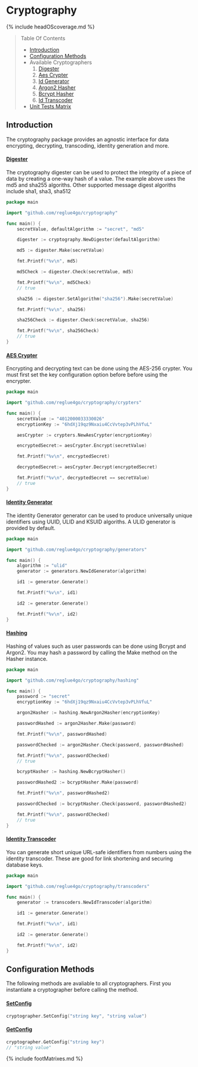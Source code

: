 # Cryptography

{% include headOScoverage.md %}

> Table Of Contents
>
> -   [Introduction](#introduction)
> -   [Configuration Methods](#configuration-methods)
> -   Available Cryptographers
>     1.  [Digester](https://reglue4go.github.io/cryptography/digester)
>     1.  [Aes Crypter](https://reglue4go.github.io/cryptography/aesCrypter)
>     1.  [Id Generator](https://reglue4go.github.io/cryptography/idGenerator)
>     1.  [Argon2 Hasher](https://reglue4go.github.io/cryptography/argon2Hasher)
>     1.  [Bcrypt Hasher](https://reglue4go.github.io/cryptography/bcryptHasher)
>     1.  [Id Transcoder](https://reglue4go.github.io/cryptography/idTranscoder)
> -   [Unit Tests Matrix](#unit-tests-matrix)

## Introduction

The cryptography package provides an agnostic interface for data encrypting, decrypting, transcoding, identity generation and more.

#### [Digester](#introduction)

The cryptography digester can be used to protect the integrity of a piece of data by creating a one-way hash of a value. The example above uses the md5 and sha255 algoriths. Other supported message digest algoriths include sha1, sha3, sha512

```go
package main

import "github.com/reglue4go/cryptography"

func main() {
	secretValue, defaultAlgorithm := "secret", "md5"

	digester := cryptography.NewDigester(defaultAlgorithm)

	md5 := digester.Make(secretValue)

	fmt.Printf("%v\n", md5)

	md5Check := digester.Check(secretValue, md5)

	fmt.Printf("%v\n", md5Check)
	// true

	sha256 := digester.SetAlgorithm("sha256").Make(secretValue)

	fmt.Printf("%v\n", sha256)

	sha256Check := digester.Check(secretValue, sha256)

	fmt.Printf("%v\n", sha256Check)
	// true
}

```

#### [AES Crypter](#introduction)

Encrypting and decrypting text can be done using the AES-256 crypter. You must first set the key configuration option before before using the encrypter.

```go
package main

import "github.com/reglue4go/cryptography/crypters"

func main() {
	secretValue := "4012000033330026"
	encryptionKey := "6hdXj19qz9Nxaiu4CcVvtep3vPLhVfuL"

	aesCrypter := crypters.NewAesCrypter(encryptionKey)

	encryptedSecret:= aesCrypter.Encrypt(secretValue)

	fmt.Printf("%v\n", encryptedSecret)

	decryptedSecret:= aesCrypter.Decrypt(encryptedSecret)

	fmt.Printf("%v\n", decryptedSecret == secretValue)
	// true
}

```

#### [Identity Generator](#introduction)

The identity Generator generator can be used to produce universally unique identifiers using UUID, ULID and KSUID algoriths. A ULID generator is provided by default.

```go
package main

import "github.com/reglue4go/cryptography/generators"

func main() {
	algorithm := "ulid"
	generator := generators.NewIdGenerator(algorithm)

	id1 := generator.Generate()

	fmt.Printf("%v\n", id1)

	id2 := generator.Generate()

	fmt.Printf("%v\n", id2)
}
```

#### [Hashing](#introduction)

Hashing of values such as user passwords can be done using Bcrypt and Argon2. You may hash a password by calling the Make method on the Hasher instance.

```go
package main

import "github.com/reglue4go/cryptography/hashing"

func main() {
	password := "secret"
	encryptionKey := "6hdXj19qz9Nxaiu4CcVvtep3vPLhVfuL"

	argon2Hasher := hashing.NewArgon2Hasher(encryptionKey)

	passwordHashed := argon2Hasher.Make(password)

	fmt.Printf("%v\n", passwordHashed)

	passwordChecked := argon2Hasher.Check(password, passwordHashed)

	fmt.Printf("%v\n", passwordChecked)
	// true

	bcryptHasher := hashing.NewBcryptHasher()

	passwordHashed2 := bcryptHasher.Make(password)

	fmt.Printf("%v\n", passwordHashed2)

	passwordChecked := bcryptHasher.Check(password, passwordHashed2)

	fmt.Printf("%v\n", passwordChecked)
	// true
}
```

#### [Identity Transcoder](#introduction)

You can generate short unique URL-safe identifiers from numbers using the identity transcoder. These are good for link shortening and securing database keys.

```go
package main

import "github.com/reglue4go/cryptography/transcoders"

func main() {
	generator := transcoders.NewIdTranscoder(algorithm)

	id1 := generator.Generate()

	fmt.Printf("%v\n", id1)

	id2 := generator.Generate()

	fmt.Printf("%v\n", id2)
}
```

## Configuration Methods

The following methods are avaliable to all cryptographers. First you instantiate a cryptographer before calling the method.

#### [SetConfig](#configuration-methods)

```go
cryptographer.SetConfig("string key", "string value")
```

#### [GetConfig](#configuration-methods)

```go
cryptographer.GetConfig("string key")
// "string value"
```

{% include footMatrixes.md %}
